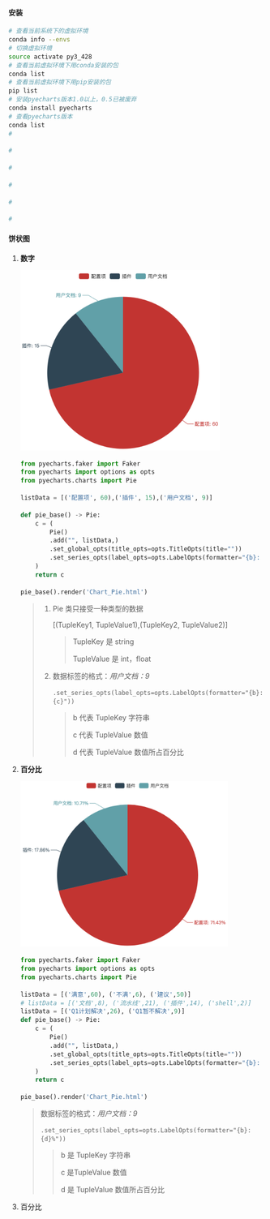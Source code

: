 #### 安装

```bash
# 查看当前系统下的虚拟环境
conda info --envs
# 切换虚拟环境
source activate py3_428
# 查看当前虚拟环境下用conda安装的包
conda list
# 查看当前虚拟环境下用pip安装的包
pip list
# 安装pyecharts版本1.0以上，0.5已被废弃
conda install pyecharts
# 查看pyecharts版本
conda list
# 

# 

# 

# 

# 

# 


```



#### 饼状图

1. **数字**

   <img src="https://raw.githubusercontent.com/jiangsai0502/PicBedRepo/master/img/20200204103234.png" style="zoom:40%;" />

   ```python
   from pyecharts.faker import Faker
   from pyecharts import options as opts
   from pyecharts.charts import Pie
   
   listData = [('配置项', 60),('插件', 15),('用户文档', 9)]
   
   def pie_base() -> Pie:
       c = (
           Pie()
           .add("", listData,)
           .set_global_opts(title_opts=opts.TitleOpts(title=""))
           .set_series_opts(label_opts=opts.LabelOpts(formatter="{b}: {c}"))
       )
       return c
   
   pie_base().render('Chart_Pie.html')
   ```

   > 1. Pie 类只接受一种类型的数据 
   >
   >    [(TupleKey1, TupleValue1),(TupleKey2, TupleValue2)]
   >
   >    > TupleKey 是 string
   >    >
   >    > TupleValue 是 int，float
   >
   > 2. 数据标签的格式：*用户文档：9*
   >
   >    `.set_series_opts(label_opts=opts.LabelOpts(formatter="{b}: {c}"))`
   >
   >    > b 代表 TupleKey 字符串
   >    >
   >    > c 代表 TupleValue 数值
   >    >
   >    > d 代表 TupleValue 数值所占百分比

2. **百分比**

   <img src="https://raw.githubusercontent.com/jiangsai0502/PicBedRepo/master/img/20200204102250.png" style="zoom:40%;" />

   ```python
   from pyecharts.faker import Faker
   from pyecharts import options as opts
   from pyecharts.charts import Pie
   
   listData = [('满意',60), ('不满',6), ('建议',50)]
   # listData = [('文档',8), ('流水线',21), ('插件',14), ('shell',2)]
   listData = [('Q1计划解决',26), ('Q1暂不解决',9)]
   def pie_base() -> Pie:
       c = (
           Pie()
           .add("", listData,)
           .set_global_opts(title_opts=opts.TitleOpts(title=""))
           .set_series_opts(label_opts=opts.LabelOpts(formatter="{b}: {d}%"))
       )
       return c
   
   pie_base().render('Chart_Pie.html')
   ```

   > 数据标签的格式：*用户文档：9*
   >
   > `.set_series_opts(label_opts=opts.LabelOpts(formatter="{b}: {d}%"))`
   >
   > > b 是 TupleKey 字符串
   > >
   > > c 是TupleValue 数值
   > >
   > > d 是 TupleValue 数值所占百分比

3. 百分比

